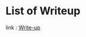 # List of Writeup

link : [Write-up](https://innate-carob-57a.notion.site/Writeup-4731bcd04e1f4f39a4fea857f69d32c3)

